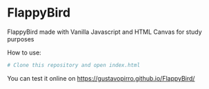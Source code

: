 # FlappyBird

FlappyBird made with Vanilla Javascript and HTML Canvas for study purposes

How to use:
```bash
# Clone this repository and open index.html
```

 You can test it online on https://gustavopirro.github.io/FlappyBird/